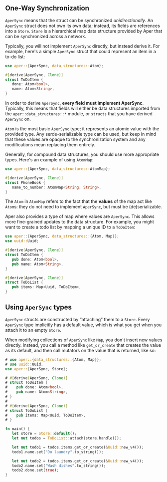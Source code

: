 ## One-Way Synchronization

`AperSync` means that the struct can be synchronized *unidirectionally*. An `AperSync` struct does not own its own data; instead, its fields are references into a `Store`. `Store` is a hierarchical map data structure provided by Aper that can be synchronized across a network.

Typically, you will not implement `AperSync` directly, but instead derive it. For example, here's a simple `AperSync` struct that could represent an item in a to-do list:

```rust
use aper::{AperSync, data_structures::Atom};

#[derive(AperSync, Clone)]
struct ToDoItem {
   done: Atom<bool>,
   name: Atom<String>,
}
```

In order to derive `AperSync`, **every field must implement AperSync**. Typically, this means that fields will either be data structures imported from the `aper::data_structures::*` module, or `structs` that you have derived `AperSync` on.

`Atom` is the most basic `AperSync` type; it represents an atomic value with the provided type. Any serde-serializable type can be used, but keep in mind that these values are opaque to the synchronization system and any modifications mean replacing them entirely.

Generally, for compound data structures, you should use more appropriate types. Here's an example of using `AtomMap`:

```rust
use aper::{AperSync, data_structures::AtomMap};

#[derive(AperSync, Clone)]
struct PhoneBook {
   name_to_number: AtomMap<String, String>,
}
```

The `Atom` in `AtomMap` refers to the fact that the **values** of the map act like `Atom`s: they do not need to implement `AperSync`, but must be (de)serializable.

Aper also provides a type of map where values are `AperSync`. This allows more fine-grained updates to the data structure. For example, you might want to create a todo list by mapping a unique ID to a `ToDoItem`:

```rust
use aper::{AperSync, data_structures::{Atom, Map}};
use uuid::Uuid;

#[derive(AperSync, Clone)]
struct ToDoItem {
   pub done: Atom<bool>,
   pub name: Atom<String>,
}

#[derive(AperSync, Clone)]
struct ToDoList {
   pub items: Map<Uuid, ToDoItem>,
}
```

## Using `AperSync` types

`AperSync` structs are constructed by “attaching” them to a `Store`. Every `AperSync` type implicitly has a default
value, which is what you get when you attach it to an empty `Store`.

When modifying collections of `AperSync` like `Map`, you don't insert new values directly. Instead, you call a method like
`get_or_create` that creates the value as its default, and then call mutators on the value that is returned, like so:

```rust
# use aper::{data_structures::{Atom, Map}};
# use uuid::Uuid;
use aper::{AperSync, Store};

# #[derive(AperSync, Clone)]
# struct ToDoItem {
#    pub done: Atom<bool>,
#    pub name: Atom<String>,
# }
# 
# #[derive(AperSync, Clone)]
# struct ToDoList {
#    pub items: Map<Uuid, ToDoItem>,
# }

fn main() {
   let store = Store::default();
   let mut todos = ToDoList::attach(store.handle());

   let mut todo1 = todos.items.get_or_create(&Uuid::new_v4());
   todo1.name.set("Do laundry".to_string());

   let mut todo2 = todos.items.get_or_create(&Uuid::new_v4());
   todo2.name.set("Wash dishes".to_string());
   todo2.done.set(true);
}
```
